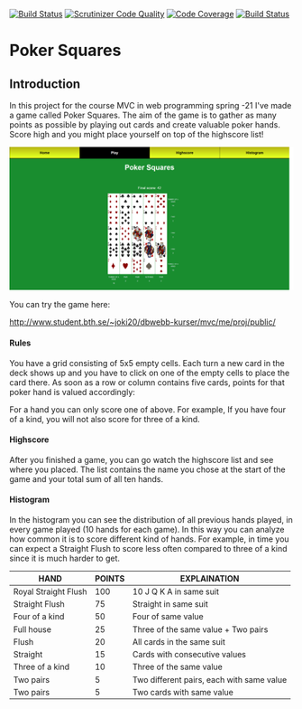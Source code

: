 [![Build Status](https://travis-ci.com/joki20/dbwebb-mvc-proj.svg?branch=master)](https://travis-ci.com/joki20/dbwebb-mvc-proj)
[![Scrutinizer Code Quality](https://scrutinizer-ci.com/g/joki20/dbwebb-mvc-proj/badges/quality-score.png?b=master)](https://scrutinizer-ci.com/g/joki20/dbwebb-mvc-proj/?branch=master)
[![Code Coverage](https://scrutinizer-ci.com/g/joki20/dbwebb-mvc-proj/badges/coverage.png?b=master)](https://scrutinizer-ci.com/g/joki20/dbwebb-mvc-proj/?branch=master)
[![Build Status](https://scrutinizer-ci.com/g/joki20/dbwebb-mvc-proj/badges/build.png?b=master)](https://scrutinizer-ci.com/g/joki20/dbwebb-mvc-proj/build-status/master)

# Poker Squares

## Introduction

In this project for the course MVC in web programming spring -21 I've made a game called Poker Squares. The aim of the game is to gather as many points as possible by playing out cards and create valuable poker hands. Score high and you might place yourself on top of the highscore list!

<div><img src="public/images/pokersquares.png"
     alt="Poker Squares
     style; text-align: center" /></div>

You can try the game here:

http://www.student.bth.se/~joki20/dbwebb-kurser/mvc/me/proj/public/

#### Rules

You have a grid consisting of 5x5 empty cells. Each turn a new card in the deck shows up and you have to click on one of the empty cells to place the card there. As soon as a row or column contains five cards, points for that poker hand is valued accordingly:

<table>
<thead>
<th>HAND</th>
<th>POINTS</th>
<th>EXPLAINATION</th>
</thead>
<tbody>

<tr>
<td>Royal Straight Flush</td>
<td>100</td>
<td>10 J Q K A in same suit</td>
</tr>

<tr>
<td>Straight Flush</td>
<td>75</td>
<td>Straight in same suit</td>
</tr>

<tr>
<td>Four of a kind</td>
<td>50</td>
<td>Four of same value</td>
</tr>

<tr>
<td>Full house</td>
<td>25</td>
<td>Three of the same value + Two pairs</td>
</tr>

<tr>
<td>Flush</td>
<td>20</td>
<td>All cards in the same suit</td>
</tr>

<tr>
<td>Straight</td>
<td>15</td>
<td>Cards with consecutive values</td>
</tr>

<tr>
<td>Three of a kind</td>
<td>10</td>
<td>Three of the same value</td>
</tr>

<tr>
<td>Two pairs</td>
<td>5</td>
<td>Two different pairs, each with same value</td>
</tr>

<tr>
<td>Two pairs</td>
<td>5</td>
<td>Two cards with same value</td>
</tr>

For a hand you can only score one of above. For example, If you have four of a kind, you will not also score for three of a kind.

#### Highscore

After you finished a game, you can go watch the highscore list and see where you placed. The list contains the name you chose at the start of the game and your total sum of all ten hands.

#### Histogram

In the histogram you can see the distribution of all previous hands played, in every game played (10 hands for each game). In this way you can analyze how common it is to score different kind of hands. For example, in time you can expect a Straight Flush to score less often compared to three of a kind since it is much harder to get.
